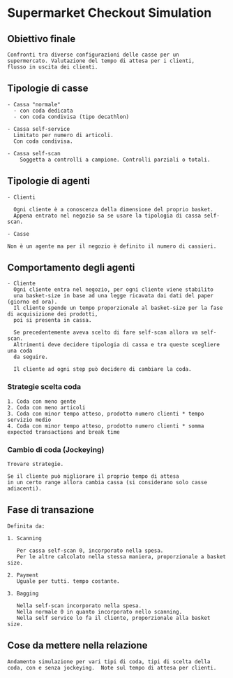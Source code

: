 # Supermarket Checkout Simulation

## Obiettivo finale
    
    Confronti tra diverse configurazioni delle casse per un
    supermercato. Valutazione del tempo di attesa per i clienti,
    flusso in uscita dei clienti.

## Tipologie di casse

    - Cassa "normale"
      - con coda dedicata
      - con coda condivisa (tipo decathlon)
    
    - Cassa self-service
      Limitato per numero di articoli.
      Con coda condivisa.
    
    - Cassa self-scan
        Soggetta a controlli a campione. Controlli parziali o totali.
  
## Tipologie di agenti
    
    - Clienti
      
      Ogni cliente è a conoscenza della dimensione del proprio basket.
      Appena entrato nel negozio sa se usare la tipologia di cassa self-scan.

    - Casse

    Non è un agente ma per il negozio è definito il numero di cassieri.

## Comportamento degli agenti
    
    - Cliente
      Ogni cliente entra nel negozio, per ogni cliente viene stabilito 
      una basket-size in base ad una legge ricavata dai dati del paper (giorno ed ora).
      Il cliente spende un tempo proporzionale al basket-size per la fase di acquisizione dei prodotti,
      poi si presenta in cassa.
      
      Se precedentemente aveva scelto di fare self-scan allora va self-scan.
      Altrimenti deve decidere tipologia di cassa e tra queste scegliere una coda
      da seguire.
      
      Il cliente ad ogni step può decidere di cambiare la coda.
      
### Strategie scelta coda
    
    1. Coda con meno gente
    2. Coda con meno articoli
    3. Coda con minor tempo atteso, prodotto numero clienti * tempo servizio medio
    4. Coda con minor tempo atteso, prodotto numero clienti * somma expected transactions and break time
  
### Cambio di coda (Jockeying)
    
    Trovare strategie.
    
    Se il cliente può migliorare il proprio tempo di attesa 
    in un certo range allora cambia cassa (si considerano solo casse adiacenti). 
    
## Fase di transazione
    
    Definita da:
    
    1. Scanning
       
       Per cassa self-scan 0, incorporato nella spesa.
       Per le altre calcolato nella stessa maniera, proporzionale a basket size.
       
    2. Payment
       Uguale per tutti. tempo costante.
       
    3. Bagging
       
       Nella self-scan incorporato nella spesa.
       Nella normale 0 in quanto incorporato nello scanning.
       Nella self service lo fa il cliente, proporzionale alla basket size.

## Cose da mettere nella relazione
    Andamento simulazione per vari tipi di coda, tipi di scelta della
    coda, con e senza jockeying.  Note sul tempo di attesa per clienti.
    
